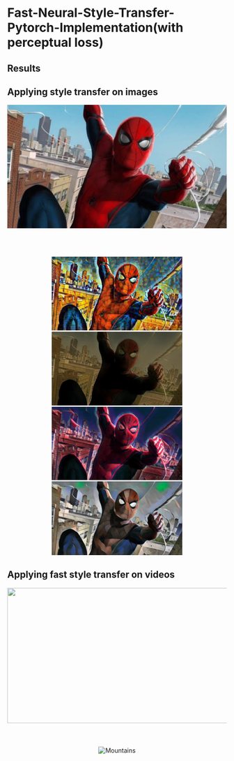 
# Fast-Neural-Style-Transfer-Pytorch-Implementation(with perceptual loss)
## Results
## Applying style transfer on images

<p align = 'center'>
 
<img src="images/content-images/1.jpg" width=600 align="middle" >
<br/><br/><br/><br/>
</p>

<p align = 'center'>
<img src="images/output-images/final_image/3.jpg" alt="Snow" width=300 >
<img src="images/output-images/final_image/4.jpg" alt="Forest" width=300 >
<img src="images/output-images/final_image/8.jpg" alt="Mountains" width=300 >
<img src="images/output-images/final_image/10.jpg" alt="Mountains" width=300 >
</p>

## Applying fast style transfer on videos

<p align = 'center'>
<img src="images/output-images/output_video/1.gif" width=600 height=310 >
<br/><br/><br/><br/>
<img src="images/output-images/output_video/final.gif" alt="Mountains" width=600 height=330 >
</p>
